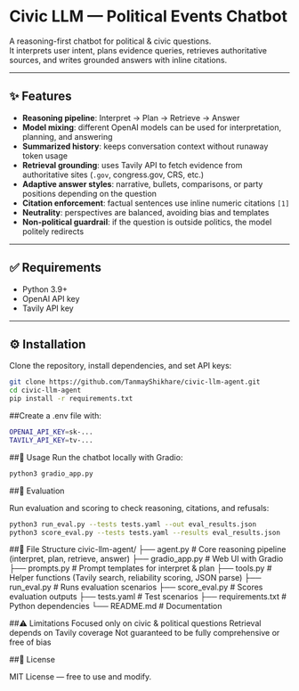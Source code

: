 # Civic LLM — Political Events Chatbot

A reasoning-first chatbot for political & civic questions.  
It interprets user intent, plans evidence queries, retrieves authoritative sources, and writes grounded answers with inline citations.

---

## ✨ Features
- **Reasoning pipeline**: Interpret → Plan → Retrieve → Answer  
- **Model mixing**: different OpenAI models can be used for interpretation, planning, and answering  
- **Summarized history**: keeps conversation context without runaway token usage  
- **Retrieval grounding**: uses Tavily API to fetch evidence from authoritative sites (`.gov`, congress.gov, CRS, etc.)  
- **Adaptive answer styles**: narrative, bullets, comparisons, or party positions depending on the question  
- **Citation enforcement**: factual sentences use inline numeric citations `[1]`  
- **Neutrality**: perspectives are balanced, avoiding bias and templates  
- **Non-political guardrail**: if the question is outside politics, the model politely redirects  

---

## ✅ Requirements
- Python 3.9+  
- OpenAI API key  
- Tavily API key  

---

## ⚙️ Installation

Clone the repository, install dependencies, and set API keys:

```bash
git clone https://github.com/TanmayShikhare/civic-llm-agent.git
cd civic-llm-agent
pip install -r requirements.txt
```

##Create a .env file with:
```bash
OPENAI_API_KEY=sk-...
TAVILY_API_KEY=tv-...
```

##🚀 Usage
Run the chatbot locally with Gradio:
```bash
python3 gradio_app.py
```

##🧪 Evaluation

Run evaluation and scoring to check reasoning, citations, and refusals:
```bash
python3 run_eval.py --tests tests.yaml --out eval_results.json
python3 score_eval.py --tests tests.yaml --results eval_results.json
```

##📂 File Structure
civic-llm-agent/
├── agent.py          # Core reasoning pipeline (interpret, plan, retrieve, answer)
├── gradio_app.py     # Web UI with Gradio
├── prompts.py        # Prompt templates for interpret & plan
├── tools.py          # Helper functions (Tavily search, reliability scoring, JSON parse)
├── run_eval.py       # Runs evaluation scenarios
├── score_eval.py     # Scores evaluation outputs
├── tests.yaml        # Test scenarios
├── requirements.txt  # Python dependencies
└── README.md         # Documentation

##⚠️ Limitations
Focused only on civic & political questions
Retrieval depends on Tavily coverage
Not guaranteed to be fully comprehensive or free of bias

##📜 License

MIT License — free to use and modify.
